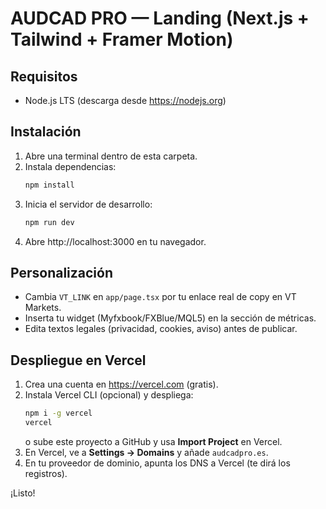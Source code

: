 # AUDCAD PRO — Landing (Next.js + Tailwind + Framer Motion)

## Requisitos
- Node.js LTS (descarga desde https://nodejs.org)

## Instalación
1. Abre una terminal dentro de esta carpeta.
2. Instala dependencias:
   ```bash
   npm install
   ```
3. Inicia el servidor de desarrollo:
   ```bash
   npm run dev
   ```
4. Abre http://localhost:3000 en tu navegador.

## Personalización
- Cambia `VT_LINK` en `app/page.tsx` por tu enlace real de copy en VT Markets.
- Inserta tu widget (Myfxbook/FXBlue/MQL5) en la sección de métricas.
- Edita textos legales (privacidad, cookies, aviso) antes de publicar.

## Despliegue en Vercel
1. Crea una cuenta en https://vercel.com (gratis).
2. Instala Vercel CLI (opcional) y despliega:
   ```bash
   npm i -g vercel
   vercel
   ```
   o sube este proyecto a GitHub y usa **Import Project** en Vercel.
3. En Vercel, ve a **Settings → Domains** y añade `audcadpro.es`.
4. En tu proveedor de dominio, apunta los DNS a Vercel (te dirá los registros).

¡Listo!
